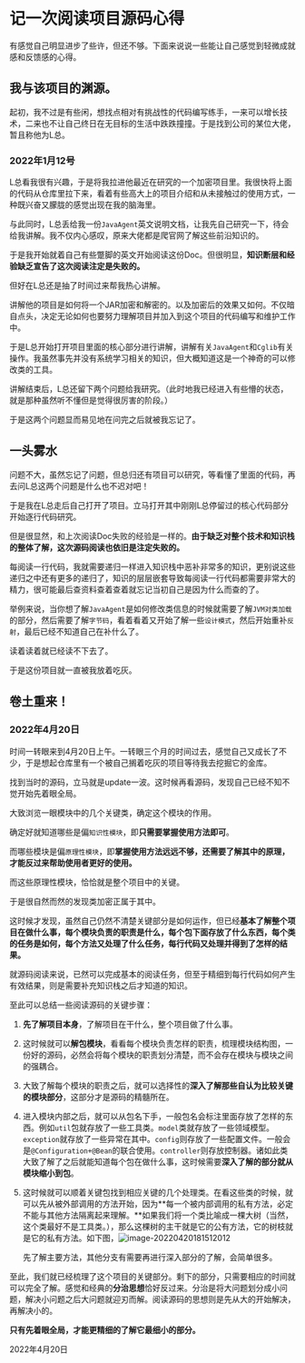 # 记一次阅读项目源码心得

有感觉自己明显进步了些许，但还不够。下面来说说一些能让自己感觉到轻微成就感和反馈感的心得。

## 我与该项目的渊源。

起初，我不过是有些闲，想找点相对有挑战性的代码编写练手，一来可以增长技术，二来也不让自己终日在无目标的生活中跌跌撞撞。于是找到公司的某位大佬，暂且称他为L总。

### 2022年1月12号

L总看我很有兴趣，于是将我拉进他最近在研究的一个加密项目里。我很快将上面的代码从仓库里拉下来，看着有些高大上的项目介绍和从未接触过的使用方式，一种既兴奋又朦胧的感觉出现在我的脑海里。

与此同时，L总丢给我一份`JavaAgent`英文说明文档，让我先自己研究一下，待会给我讲解。我不仅内心感叹，原来大佬都是爬官网了解这些前沿知识的。

于是我开始就着自己有些蹩脚的英文开始阅读这份Doc。但很明显，**知识断层和经验缺乏宣告了这次阅读注定是失败的。**

但好在L总还是抽了时间过来帮我热心讲解。

讲解他的项目是如何将一个JAR加密和解密的。以及加密后的效果又如何。不仅暗自点头，决定无论如何也要努力理解项目并加入到这个项目的代码编写和维护工作中。

于是L总开始打开项目里面的核心部分进行讲解，讲解有关`JavaAgent`和`Cglib`有关操作。我虽然事先并没有系统学习相关的知识，但大概知道这是一个神奇的可以修改类的工具。

讲解结束后，L总还留下两个问题给我研究。（此时地我已经进入有些懵的状态，就是那种虽然听不懂但是觉得很厉害的阶段。）

于是这两个问题显而易见地在问完之后就被我忘记了。

## 一头雾水

问题不大，虽然忘记了问题，但总归还有项目可以研究，等看懂了里面的代码，再去问L总这两个问题是什么也不迟对吧！

于是我在L总走后自己打开了项目。立马打开其中刚刚L总停留过的核心代码部分开始逐行代码研究。

但是很显然，和上次阅读Doc失败的经验是一样的。**由于缺乏对整个技术和知识栈的整体了解，这次源码阅读也依旧是注定失败的。**

每阅读一行代码，我就需要递归一样进入知识栈中恶补非常多的知识，更别说这些递归之中还有更多的递归了，知识的层层嵌套导致每阅读一行代码都需要非常大的精力，很可能最后查资料查着查着就忘记当初自己是因为什么而查的了。

举例来说，当你想了解`JavaAgent`是如何修改类信息的时候就需要了解`JVM对类加载`的部分，然后需要了解`字节码`，看着看着又开始了解一些`设计模式`，然后开始重补`反射`，最后已经不知道自己在补什么了。

读着读着就已经读不下去了。

于是这份项目就一直被我放着吃灰。

## 卷土重来！

### 2022年4月20日

时间一转眼来到4月20日上午。一转眼三个月的时间过去，感觉自己又成长了不少，于是想起仓库里有一个被自己搁着吃灰的项目等待我去挖掘它的金库。

找到当时的源码，立马就是update一波。这时候再看源码，发现自己已经不知不觉开始先着眼全局。

大致浏览一眼模块中的几个关键类，确定这个模块的作用。

确定好就知道哪些是偏`知识性模块`，即**只需要掌握使用方法即可**。

而哪些模块是偏`原理性模块`，即**掌握使用方法远远不够，还需要了解其中的原理，才能反过来帮助使用者更好的使用。**

而这些原理性模块，恰恰就是整个项目中的关键。

于是很自然而然的发现类加密正属于其中。

这时候才发现，虽然自己仍然不清楚关键部分是如何运作，但已经**基本了解整个项目在做什么事，每个模块负责的职责是什么，每个包下面存放了什么东西，每个类的任务是如何，每个方法又处理了什么任务，每行代码又处理并得到了怎样的结果。**

就源码阅读来说，已然可以完成基本的阅读任务，但至于精细到每行代码如何产生有效结果，则是需要补充知识栈之后才知道的知识。

至此可以总结一些阅读源码的关键步骤：

1. **先了解项目本身**，了解项目在干什么，整个项目做了什么事。

2. 这时候就可以**解包模块**，看看每个模块负责怎样的职责，梳理模块结构图，一份好的源码，必然会将每个模块的职责划分清楚，而不会存在模块与模块之间的强耦合。

3. 大致了解每个模块的职责之后，就可以选择性的**深入了解那些自认为比较关键的模块部分**，这部分才是源码的精髓所在。

4. 进入模块内部之后，就可以从包名下手，一般包名会标注里面存放了怎样的东西。例如`util`包就存放了一些工具类。`model`类就存放了一些领域模型。`exception`就存放了一些异常在其中。`config`则存放了一些配置文件。一般会是`@Configuration+@Bean`的联合使用。`controller`则存放控制器。诸如此类大致了解了之后就能知道每个包在做什么事，这时候需要**深入了解的部分就从模块缩小到包**。

5. 这时候就可以顺着关键包找到相应关键的几个处理类。在看这些类的时候，就可以先从被外部调用的方法开始，因为**每一个被内部调用的私有方法，必定不能与其他方法隔离起来理解。**如果我们将一个类比喻成一棵大树（当然，这个类最好不是工具类。），那么这棵树的主干就是它的公有方法，它的树枝就是它的私有方法。如下图，![image-20220420181512012](https://my-first-picture-bed.oss-cn-guangzhou.aliyuncs.com/pic-bed/202204201815249.png)

    先了解主要方法，其他分支有需要再进行深入部分的了解，会简单很多。

至此，我们就已经梳理了这个项目的关键部分。剩下的部分，只需要相应的时间就可以完全了解。感觉和经典的**分治思想**恰好反过来。分治是将大问题划分成小问题，解决小问题之后大问题就迎刃而解。阅读源码的思想则是先从大的开始解决，再解决小的。

**只有先着眼全局，才能更精细的了解它最细小的部分。**

2022年4月20日